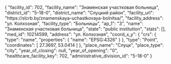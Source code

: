 {
    "facility_id": 702,
    "facility_name": "Знаменская участковая больница",
    "district_id": "5-18-0",
    "district_name": "Слуцкий район",
    "facility_url": "https:\/\/slcrb.by\/znamenskaya-uchastkovaya-bolnitsa\/",
    "facility_address": "ул. Колхозная",
    "facility_type": "Больницы",
    "ap_1": "3",
    "name": "Знаменская участковая больница",
    "state": "public institution",
    "stats": [],
    "med_id": 10214599,
    "address": "ул. Колхозная",
    "coord_x_y": {
        "crs": {
            "type": "name",
            "properties": {
                "name": "EPSG:4326"
            }
        },
        "type": "Point",
        "coordinates": [
            27.3697,
            53.0414
        ]
    },
    "place_name": "Слуцк",
    "place_type": "city",
    "year_of_closing": null,
    "year_of_opening": "0",
    "healthcare_facility_key": 702,
    "administrative_division_id": "5-18-0"
}